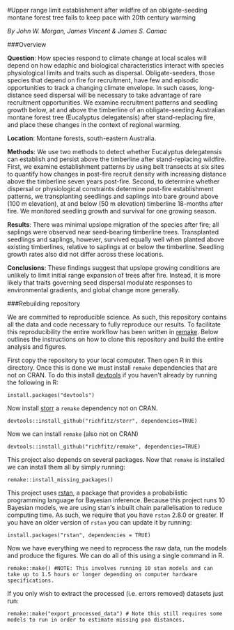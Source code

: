#Upper range limit establishment after wildfire of an obligate-seeding montane forest tree fails to keep pace with 20th century warming

*By John W. Morgan, James Vincent & James S. Camac*

###Overview

**Question**: How species respond to climate change at local scales will depend on how edaphic and biological characteristics interact with species physiological limits and traits such as dispersal. Obligate-seeders, those species that depend on fire for recruitment, have few and episodic opportunities to track a changing climate envelope.  In such cases, long-distance seed dispersal will be necessary to take advantage of rare recruitment opportunities. We examine recruitment patterns and seedling growth below, at and above the timberline of an obligate-seeding Australian montane forest tree (Eucalyptus delegatensis) after stand-replacing fire, and place these changes in the context of regional warming.

**Location**: Montane forests, south-eastern Australia.

**Methods**: We use two methods to detect whether Eucalyptus delegatensis can establish and persist above the timberline after stand-replacing wildfire. First, we examine establishment patterns by using belt transects at six sites to quantify how changes in post-fire recruit density with increasing distance above the timberline seven years post-fire. Second, to determine whether dispersal or physiological constraints determine post-fire establishment patterns, we transplanting seedlings and saplings into bare ground above (100 m elevation), at and below (50 m elevation) timberline 18-months after fire. We monitored seedling growth and survival for one growing season.

**Results**: There was minimal upslope migration of the species after fire; all saplings were observed near seed-bearing timberline trees. Transplanted seedlings and saplings, however, survived equally well when planted above existing timberlines, relative to saplings at or below the timberline. Seedling growth rates also did not differ across these locations. 

**Conclusions**: These findings suggest that upslope growing conditions are unlikely to limit initial range expansion of trees after fire. Instead, it is more likely that traits governing seed dispersal modulate responses to environmental gradients, and global change more generally.


###Rebuilding repository

We are committed to reproducible science. As such, this repository contains all the data and code necessary to fully reproduce our results. To facilitate this reproducibility the entire workflow has been written in [remake](https://github.com/richfitz/remake). Below outlines the instructions on how to clone this repository and build the entire analysis and figures.

First copy the repository to your local computer. Then open R in this directory.
Once this is done we must install `remake` dependencies that are not on CRAN.
To do this install [devtools](https://github.com/hadley/devtools) if you haven't already by running the following in R:
```
install.packages("devtools")
```
Now install [storr](https://github.com/richfitz/storr) a `remake` dependency not on CRAN.
```
devtools::install_github("richfitz/storr", dependencies=TRUE)
```
Now we can install `remake` (also not on CRAN)
```
devtools::install_github("richfitz/remake", dependencies=TRUE)
```

This project also depends on several packages. Now that `remake` is installed we can install them all by simply running:

```
remake::install_missing_packages()
```

This project uses [rstan](https://github.com/stan-dev/rstan/wiki/RStan-Getting-Started), a package that provides a probabilistic programming language for Bayesian inference. Because this project runs 10 Bayesian models, we are using stan's inbuilt chain parallelisation to reduce computing time. As such, we require that you have `rstan` 2.8.0 or greater. If you have an older version of `rstan` you can update it by running:
```
install.packages("rstan", dependencies = TRUE)
```

Now we have everything we need to reprocess the raw data, run the models and produce the figures. We can do all of this using a single command in R.

```
remake::make() #NOTE: This involves running 10 stan models and can take up to 1.5 hours or longer depending on computer hardware specifications.
```

If you only wish to extract the processed (i.e. errors removed) datasets just run:

```
remake::make("export_processed_data") # Note this still requires some models to run in order to estimate missing poa distances.
